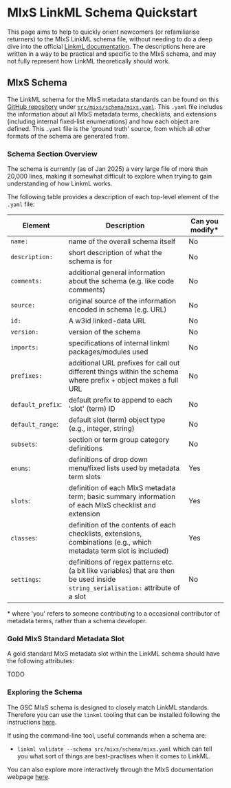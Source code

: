 # MIxS LinkML Schema Quickstart

This page aims to help to quickly orient newcomers (or refamiliarise returners) to the MIxS LinkML schema file, without needing to do a deep dive into the official [LinkmL documentation](https://linkml.io/linkml/).
The descriptions here are written in a way to be practical and specific to the MIxS schema, and may not fully represent how LinkML theoretically should work.

## MIxS Schema

The LinkML schema for the MIxS metadata standards can be found on this [GitHub repository](https://github.com/GenomicsStandardsConsortium/mixs) under [`src/mixs/schema/mixs.yaml`](https://github.com/GenomicsStandardsConsortium/mixs/blob/main/src/mixs/schema/mixs.yaml).
This `.yaml` file includes the information about all MIxS metadata terms, checklists, and extensions (including internal fixed-list enumerations) and how each object are defined.
This `.yaml` file is the 'ground truth' source, from which all other formats of the schema are generated from. 


### Schema Section Overview

The schema is currently (as of Jan 2025) a very large file of more than 20,000 lines, making it somewhat difficult to explore when trying to gain understanding of how LinkmL works.

The following table provides a description of each top-level element of the `.yaml` file:

| Element | Description | Can you modify\* |
|---------|--------------|-------------------|
| `name:` | name of the overall schema itself | No |
| `description:` | short description of what the schema is for | No |
| `comments:` | additional general information about the schema (e.g. like code comments) | No |
| `source:` | original source of the information encoded in schema (e.g. URL) | No |
| `id:` | A w3id linked-data URL | No |
| `version:` | version of the schema | No |
| `imports:` | specifications of internal linkml packages/modules used | No |
| `prefixes:` | additional URL prefixes for call out different things within the schema where prefix + object makes a full URL | No |
| `default_prefix`: | default prefix to append to each 'slot' (term) ID | No |
| `default_range`: | default slot (term) object type (e.g., integer, string)  | No |
| `subsets`: | section or term group category definitions | No |
| `enums`: | definitions of drop down menu/fixed lists used by metadata term slots  | Yes |
| `slots`: | definition of each MIxS metadata term; basic summary information of each MIxS checklist and extension | Yes |
| `classes`: | definition of the contents of each checklists, extensions, combinations (e.g., which metadata term slot is included)  | Yes |
| `settings`: | definitions of regex patterns etc. (a bit like variables) that are then be used inside `string_serialisation:` attribute of a slot | No |

\* where 'you' refers to someone contributing to a occasional contributor of metadata terms, rather than a schema developer.

### Gold MIxS Standard Metadata Slot

A gold standard MIxS metadata slot within the LinkML schema should have the following attributes:

TODO

### Exploring the Schema

The GSC MIxS schema is designed to closely match LinkML standards.
Therefore you can use the `linkml` tooling that can be installed following the instructions [here](https://linkml.io/linkml/intro/install.html).

If using the command-line tool, useful commands when a schema are:

- `linkml validate --schema src/mixs/schema/mixs.yaml` which can tell you what sort of things are best-practises when it comes to LinkML.

You can also explore more interactively through the MIxS documentation webpage [here](https://genomicsstandardsconsortium.github.io/mixs/).

